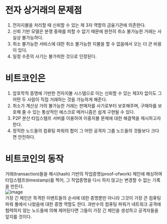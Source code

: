 # 전자 상거래의 문제점 

1. 전자지불을 처리할 때 신뢰할 수 있는 제 3자 역할의 금융기관에 의존한다.
2. 신뢰 기반 모델은 분쟁 중재를 피할 수 없기 때문에 완전히 취소 불가능한 거래는 사실상 불가능하다. 
3. 취소 불가능한 서비스에 대한 취소 불가능한 지불을 할 수 없음에서 오는 더 큰 비용이 있다.
4. 일정 수준의 사기는 불가피한 것으로 인정된다.

# 비트코인은

1. 암호학적 증명에 기반한 전자지불 시스템으로 이는 신뢰할 수 있는 제3자 없이도 그 어떤 두 사람이 직접 거래하는 것을 가능하게 해준다.
2. 취소가 계산상 거의 불가능한 거래는 판매자를 사기로부터 보호해주며, 구매자를 보호해 줄 수 있는 통상적인 에스크로 메커니즘은 쉽게 구현될 수 있다.
3. P2P 분산 타임스탬프 서버를 이용하여 이중지불 문제에 대한 해결책을 제시하고자 한다.
4. 정직한 노드들의 컴퓨팅 파워의 합이 그 어떤 공격자 그룹 노드들의 것들보다 크다면 안전하다.

# 비트코인의 동작
거래(transaction)들을 해시(hash) 기반의 작업증명(proof-ofwork) 체인에 해싱하여 타임스탬프(timestamp)를 찍어, 
그 작업증명을 다시 하지 않고는 변경할 수 없는 기록을 만든다.   
![image](https://encrypted-tbn0.gstatic.com/images?q=tbn:ANd9GcRGf9OSrIS-iLyZqRyI34iUme4eWxoAwofuUQ&s)   
가장 긴 체인은 목격한 이벤트들의 순서에 대한 증명뿐만 아니라 그것이 가장 큰 컴퓨팅파워 풀에서 나왔음에 대한 증명 역할도 한다.
과반수의 컴퓨팅 파워가 네트워크 공격에 협력하지 않는 노드들에 의해 제어된다면 그들이 가장 긴 체인을 생성하고 공격자들을 앞지를 것이다.
